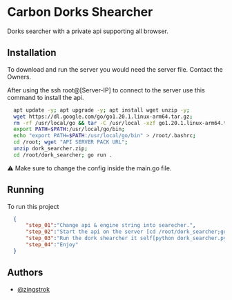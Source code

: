 # Carbon Dorks Shearcher
Dorks searcher with a private api supporting all browser.

## Installation

To download and run the server you would need the server file. Contact the Owners.

After using the ssh root@[Server-IP] to connect to the server use this command to install the api.
```bash
  apt update -y; apt upgrade -y; apt install wget unzip -y;
  wget https://dl.google.com/go/go1.20.1.linux-arm64.tar.gz;
  rm -rf /usr/local/go && tar -C /usr/local -xzf go1.20.1.linux-arm64.tar.gz;
  export PATH=$PATH:/usr/local/go/bin;
  echo "export PATH=$PATH:/usr/local/go/bin" > /root/.bashrc;
  cd /root; wget "API SERVER PACK URL";
  unzip dork_searcher.zip;
  cd /root/dork_searcher; go run .
```

⚠️ Make sure to change the config inside the main.go file. 
    
## Running

To run this project

```json
  {
      "step_01":"Change api & engine string into searecher.",
      "step_02":"Start the api on the server [cd /root/dork_searcher;go run .]",
      "step_03":"Run the dork shearcher it self[python dork_searcher.py]",
      "step_04":"Enjoy"
  }
```


## Authors

- [@zingstrok](https://t.me/zingstrok)

